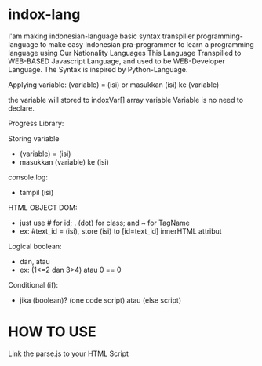 # indox-lang
I'am making indonesian-language basic syntax transpiller programming-language to make easy Indonesian pra-programmer to learn a programming language using Our Nationality Languages
This Language Transpilled to WEB-BASED Javascript Language, and used to be WEB-Developer Language.
The Syntax is inspired by Python-Language.

Applying variable:
(variable) = (isi)
        or
masukkan (isi) ke (variable)

the variable will stored to indoxVar[] array variable
Variable is no need to declare.

Progress Library:

Storing variable
- (variable) = (isi)
- masukkan (variable) ke (isi)


console.log:
- tampil (isi)


HTML OBJECT DOM:
- just use # for id; . (dot) for class; and ~ for TagName
- ex: #text_id = (isi), store (isi) to [id=text_id] innerHTML attribut


Logical boolean:
- dan, atau
- ex: (1<=2 dan 3>4) atau 0 == 0


Conditional (if):
- jika (boolean)? (one code script) atau (else script)



# HOW TO USE
Link the parse.js to your HTML Script
<script src="parse.js" />
With
[<]indox src="(resource)" [/>] and your indox script will exported
